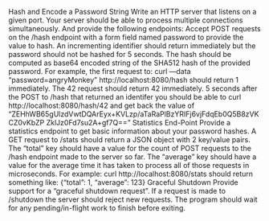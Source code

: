 Hash and Encode a Password String
Write an HTTP server that listens on a given port. Your server should be able to process
multiple connections simultaneously. And provide the following endpoints:
Accept POST requests on the /hash endpoint with a form field named password to provide
the value to hash. An incrementing identifier should return immediately but the password should
not be hashed for 5 seconds. The hash should be computed as base64 encoded string of the
SHA512 hash of the provided password.
For example, the first request to:
curl —data “password=angryMonkey” http://localhost:8080/hash
should return 1 immediately. The 42 request should return 42 immediately.
5 seconds after the POST to /hash that returned an identifer you should be able to curl
http://localhost:8080/hash/42 and get back the value of
“ZEHhWB65gUlzdVwtDQArEyx+KVLzp/aTaRaPlBzYRIFj6vjFdqEb0Q5B8zVKCZ0vKbZP
ZklJz0Fd7su2A+gf7Q==”
Statistics End-Point
Provide a statistics endpoint to get basic information about your password hashes.
A GET request to /stats should return a JSON object with 2 key/value pairs. The “total”
key should have a value for the count of POST requests to the /hash endpoint made to the
server so far. The “average” key should have a value for the average time it has taken to
process all of those requests in microseconds.
For example: curl http://localhost:8080/stats should return something like:
{“total”: 1, “average”: 123}
Graceful Shutdown
Provide support for a “graceful shutdown request”. If a request is made to /shutdown the
server should reject new requests. The program should wait for any pending/in-flight work to
finish before exiting.
